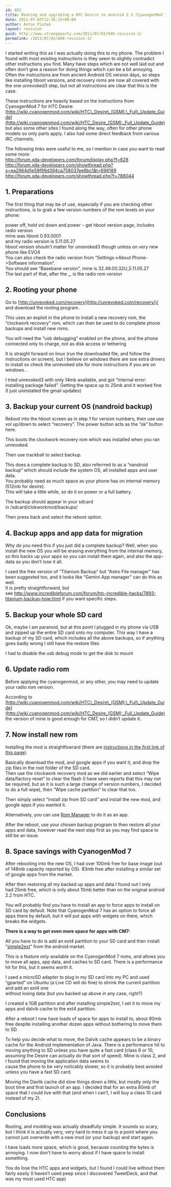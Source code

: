 ```yaml
---
id: 852
title: Rooting and upgrading a HTC Desire to android 2.3 (CyanogenMod 7)
date: 2011-07-03T12:36:32+00:00
author: Anton Piatek
layout: revision
guid: http://www.strangeparty.com/2011/07/03/848-revision-3/
permalink: /2011/07/03/848-revision-3/
---
```

I started writing this as I was actually doing this to my phone. The problem I found with most existing instructions is they seem to slightly contradict other instructions you find. Many have steps which are not well laid out and often don&#8217;t give a reason for doing things which can be a bit annoying. Often the instructions are from ancient Android OS version days, so steps like installing hboot versions, and recovery roms are now all covered with the one unrevoked3 step, but not all instructions are clear that this is the case.

These instructions are heavily based on the instructions from CyanogenMod 7 for HTC Desire: [http://wiki.cyanogenmod.com/wiki/HTC\_Desire\_(GSM):\_Full\_Update_Guide](http://wiki.cyanogenmod.com/wiki/HTC_Desire_(GSM):_Full_Update_Guide) but also some other sites I found along the way, often for other phone models so only parts apply. I also had some direct feedback from various IRC channels.

The following links were useful to me, so I mention in case you want to read some more:  
<http://forum.xda-developers.com/forumdisplay.php?f=628>  
<http://forum.xda-developers.com/showthread.php?s=ea2964d1e59f99d394ca758037ee6bc1&t=696189>  
<http://forum.xda-developers.com/showthread.php?t=788044>

## 1. Preparations

The first thing that may be of use, especially if you are checking other instructions, is to grab a few version numbers of the rom levels on your phone:

power off, hold vol down and power &#8211; get hboot version page, includes radio version  
mine was hboot 0.93.0001  
and my radio version is 5.11.05.27  
hboot version shouln&#8217;t matter for unrevoked3 though unless on very new phone like EVO4  
You can also check the radio version from &#8220;Settings->About Phone->Software information&#8221;.  
You should see &#8220;Basebane version&#8221;, mine is 32.49.00.32U_5.11.05.27  
The last part of that, after the _, is the radio rom version

## 2. Rooting your phone

Go to [http://unrevoked.com/recovery](http://unrevoked.com/recovery/)/ and download the rooting program.

This uses an exploit in the phone to install a new recovery rom, the &#8220;clockwork recovery&#8221; rom, which can then be used to do complete phone backups and install new roms.

You will need the &#8220;usb debugging&#8221; enabled on the phone, and the phone connected only to charge, not as disk access or tethering

It is straight forward on linux (run the downloaded file, and follow the instructions on screen), but I believe on windows there are soe extra drivers to install so check the unrevoked site for more instructions if you are on windows. .

I tried unrevoked3 with only 14mb available, and got &#8220;internal error: installing package failed&#8221;. Getting the space up to 25mb and it worked fine (I just uninstalled the gmail updates)

## 3. Backup your current OS (nandroid backup)

Reboot into the hboot screen as in step 1 for version numbers, then use use vol up/down to select &#8220;recovery&#8221;. The power button acts as the &#8220;ok&#8221; button here.

This boots the clockwork recovery rom which was installed when you ran unrevoked.

Then use trackball to select backup.

This does a complete backup to SD, also referrred to as a &#8220;nandroid backup&#8221; which should include the system OS, all installed apps and user data.  
You probably need as much space as your phone has on internal memory (512mb for desire).  
This will take a little while, so do it on power or a full battery.

The backup should appear in your sdcard in /sdcard/clokworkmod/backups/

Then press back and select the reboot option.

## 4. Backup apps and app data for migration

Why do you need this if you just did a complete backup? Well, when you install the new OS you will be erasing everything from the internal memory, so this backs up your apps so you can install them again, and also the app-data so you don&#8217;t lose it all.

I used the free version of &#8220;Titanium Backup&#8221; but &#8220;Astro File manager&#8221; has been suggested too, and it looks like &#8220;Gemini App manager&#8221; can do this as well.  
It is pretty straightforward, but see <http://www.incredibleforum.com/forum/htc-incredible-hacks/7893-titanium-backup-how.html> if you want specific steps.

## 5. Backup your whole SD card

Ok, maybe I am paranoid, but at this point I plugged in my phone via USB and zipped up the entire SD card onto my computer. This way I have a backup of my SD card, which includes all the above backups, so if anything goes badly wrong I still have the restore files

I had to disable the usb debug mode to get the disk to mount

## 6. Update radio rom

Before applying the cyanogenmod, or any other, you may need to update your radio rom version.

According to [http://wiki.cyanogenmod.com/wiki/HTC\_Desire\_(GSM):\_Full\_Update_Guide](http://wiki.cyanogenmod.com/wiki/HTC_Desire_(GSM):_Full_Update_Guide) the version of mine is good enough for CM7, so I didn&#8217;t update it.

## 7. Now install new rom

Installing the mod is straightfowrard (there are [instructions in the first link of this page](http://wiki.cyanogenmod.com/wiki/HTC_Desire_(GSM):_Full_Update_Guide)).

Basically download the mod, and google apps if you want it, and drop the zip files in the root folder of the SD card.  
Then use the clockwork recovery mod as we did earlier and select &#8220;Wipe data/factory reset&#8221; to clear the flash (I have seen reports that this may not be required, but as it is such a large change of version numbers, I decided to do a full wipe), then &#8220;Wipe cache partition&#8221; to clear that too.

Then simply select &#8220;install zip from SD card&#8221; and install the new mod, and google apps if you wanted it.

Alternatively, you can use [Rom Manager](https://market.android.com/details?id=com.koushikdutta.rommanager) to do it as an app.

After the reboot, use your chosen backup program to then restore all your apps and data, however read the next step first as you may find space to still be an issue.

## 8. Space savings with CyanogenMod 7

After rebooting into the new OS, I had over 100mb free for base image (out of 148mb capacity reported by OS). 83mb free after installing a similar set of google apps from the market.

After then restoring all my backed up apps and data I found out I only had 25mb free, which is only about 10mb better than on the original android 2.2 from HTC.

You will probably find you have to install an app to force apps to install on SD card by default. Note that CyanogenMod 7 has an option to force all apps there by default, but it will put apps with widgets on there, which breaks the widgets.

**There is a way to get even more space for apps with CM7:**

All you have to do is add an ext4 partition to your SD card and then install &#8220;[simple2ext](https://market.android.com/details?id=ru.krikun.s2e)&#8221; from the android market.

This is a feature only available on the CyanogenMod 7 roms, and allows you to move all apps, app data, and caches to SD card. There is a performance hit for this, but it seems worth it.

I used a microSD adapter to plug in my SD card into my PC and used &#8220;gparted&#8221; on Ubuntu (a Live CD will do fine) to shrink the current partition and add an ext4 one  
without losing data (but you backed up above in any case, right?)

I created a 1GB partition and after installing simple2ext, I set it to move my apps and dalvik cache to the ext4 partition.

After a reboot I now have loads of space for apps to install to, about 80mb free despite installing another dozen apps without bothering to move them to SD.

To help you decide what to move, the Dalvik cache appears to be a binary cache for the Android implementation of Java. There is a performance hit to moving anything to SD unless you have quite a fast card (class 6 or 10, assuming the Desire can actually do that sort of speed). Mine is class 2, and I found that moving the application data seems to  
cause the phone to be very noticably slower, so it is probably best avoided unless you have a fast SD card.

Moving the Davlik cache did slow things down a little, but mostly only the boot time and first launch of an app. I decided that for an extra 80mb of space that I could live with that (and when I can&#8217;t, I will buy a class 10 card instead of my 2).

## Conclusions

Rooting, and modding was actually dreadfully simple. It sounds so scary, but I think it is actually very, very hard to mess it up to a point where you cannot just overwrite with a new mod (or your backup) and start again.

I have loads more space, which is good, because counting the bytes is annoying. I now don&#8217;t have to worry about if I have space to install something.

You do lose the HTC apps and widgets, but I found I could live without them fairly easily (I haven&#8217;t used peep since I discovered TweetDeck, and that was my most used HTC app)